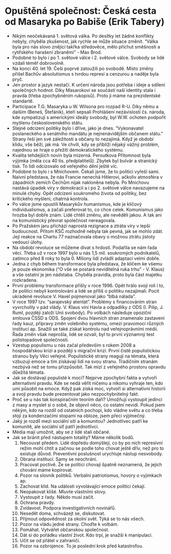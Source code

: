 # Opuštěná společnost: Česká cesta od Masaryka po Babiše (Erik Tabery)
* Nikým neočekávaná 1. světová válka. Po desítky let žádné konflikty nebyly, chyběla zkušenost, jak rychle se může situace změnit. “Válka byla pro nás slovo znějící takřka středověce, mělo příchut směšnosti a rytířského harašení zbraněmi” - Max Brod. 
* Podobné to bylo i po 1. světové válce i 2. světové válce. Svobody se lidé vzdali téměř dobrovolně.
* Na konci 40. let 19. Češi poprvé zatoužili po svobodě. Místo změny přišel Bachův absolutismus s tvrdou represí a cenzurou a naděje byla pryč.
* Jen prostor a jazyk nestačí. K určení národa jsou potřeba i ideje a sdílení společných hodnot. Díky Masarokovi se součástí naší identity stala i pravda (třeba zpochybněním rukopisů). Proto ji máme na prezidentské standartě.
* Participace T.G. Masaryka u W. Wilsona pro rozpad R-U. Díky němu a dalším (Beneš, Štefánik), kteří sepsali Prohlášení nezávislosti čs. národa, kde sympatizují s americkými ideály svobody, byl W.W. ochoten podpořit myšlenu československého státu.
* Stejné odcizení politiky bylo i dříve, jako je dnes. “Vykonavatel poslaneckého a senátního mandátu je nejnenávidějším občanem státu.” Strany řeší jen své záležitosti a občany to nezajímá. Když je období klidu, vše běží, jak má. Ve chvíli, kdy se přiblíží nějaký vážný problém, najednou se hraje o přežití demokratického systému.
* Kvalita tehdejších novin byla mizerná. Peroutkova Přítomnost byla výjimka (měla cca 40 tis. předplatitelů). Zbytek byl bulvár a stranický tisk. To lidi odcizovalo od veřejného dění ještě víc.
* Podobné to bylo i s Mnichovem. Čekali jsme, že to politici vyřeší sami. Naivní představa, že nás Francie nenechá Hitlerovi, ačkoliv atmosféra v západních zemích Čechům nijak nakloněna nebyla. Po Mnichovu nastává úpadek víry v demokracii a i po 2. světové válce navazujeme na minulé chyby. Opět odcizení soukromého života od politiky, bez kritického myšlení, chatrná kontrola.
* Po válce jsme opustili Masarykův humanismus, kde je klíčový individualismus, a začali preferovat to, co chce celek. Komunismus jako hrozba byl dobře znám. Lidé chtěli změnu, ale nevěděli jakou. A tak ani na komunistický převrat společnost nereagovala.
* Po Pražském jaru přichází naprostá rezignace a ztráta víry v lepší budoucnost. Přitom KSČ rozhodně nebyla tak pevná, jak se mohlo zdát. Její reakce na Chartu 77 naznačovala obavy o možnou ztrátu jistoty vedoucí úlohy.
* Na období revoluce se můžeme dívat s hrdostí. Podařila se nám řada věcí. Třeba už v roce 1997 bylo u nás 1,5 mil. soukromých podnikatelů, zatímco před 8 roky to byla 0. Miliony lidí zvládli adaptaci velmi dobře.
* Jedna z chyb během transformace byla představa, že klíčem ke všemu je pouze ekonomika (“O vše se postará neviditelná ruka trhu” - V. Klaus) a vše ostatní je jen nádstaba. Chyběla pravidla, proto byla část majetku rozkradena.
* První problémy transformace přišly v roce 1996. Opět hrálo svojí roli i to, že politici nebyli kontrolováni a lidé se příliš o politiku nezajímali. Pocit ukradené revoluce V. Havel pojmenoval jako “blbá nálada”.
* V roce 1997 tzv. “sarajevský atentát”. Problémy s financováním stran vyvrcholily v pád vlády. V. Klaus viní Havla a odpadlíky z ODS (I. Pilip, J. Ruml, později založí Unii svobody). Po volbách následuje opoziční smlouva ČSSD a ODS. Spojení dvou hlavních stran znamenalo zastavení řady kauz, přípravy změn volebního systému, omezí pravomocí různých institucí ap. Snažili se také získat kontrolu nad veřejnoprávními médii. Řada změn však neprošla, lidé se ozvali, byl to první významný test polistopadové společnosti.
* Vzestup populismu u nás začal především s rokem 2008 a hospodářskou krizí a později s migrační krizí. První čistě populistickou stranou byly Věci veřejné. Populistické strany reagují na témata, která vzbuzují emoce a tím získávají lidi na svou stranu. Tradičním stranám nezbývá než se tomu přizpůsobit. Tak mizí z veřejného prostoru opravdu důežitá témata.
* Jak se dostávají populisté k moci? Nejprve zpochybní fakta a vytvoří alternativní pravdu. Kde se nedá věřit ničemu a nikomu vyhraje ten, kdo umí působit na emoce. Když pak získá moc, vytvoří si alternativní historii a svoji pravdu bude prezentovat jako nezpochybnitelný fakt.
* Proč se u nás tak konspiračním teoriím daří? Umožňují vystoupit jedinci z masy a myslet si o sobě, že objevil něco, co ostatní nevidí. Pokud jsem někým, kdo na rozdíl od ostatních pochopi, kdo vládne světu a co třeba stojí za kondenzačími stopami na obloze, jsem přeci výjímečný.
* Jaký je rozdíl mezi sociální sítí a komunitou? Jednotlivec patří ke komunitě, ale sociální síť patří jednotlivci.
* Média mají umožnit, aby se z lidé stali občané.
* Jak se bránit před nástupem totality? Máme několik bodů.
  1) Necouvat předem. Lidé dopředu domýšlejí, co by po nich represivní režim mohl chtít a začnou se podle toho chovat ještě dřív, než pro to existuje důvod. Preventivní poslušnost urychluje nástup nesvobody.
  2) Obrana institucí. Samy se neochrání.
  3) Pracovat poctivě. Že se politici chovají špatně neznamená, že jejich chování máme kopírovat.
  4) Pozor na slovník politiků. Verbální patriotismus, hovory o vyjimkach ap.
  5) Zachovat klid. Na události vyvolávající emoce politici čekají.
  6) Neopakovat klišé. Mluvte vlastními slovy.
  7) Vystoupit z řady. Někdo musí začít.
  8) Ochrana pravdy.
  9) Zvídavost. Podpora investigativních novinářů.
  10) Nesedět doma, schvázejt se, diskutovat.
  11) Přijmout odpovědnost za okolní svět. Týká se to nás všech.
  12) Pozor na vládu jedné strany. Choďte k volbám.
  13) Pomáhat. Vytvářet občanskou společnost. 
  14) Dát si do pořádku vlastní život. Kdo trpí, je snažší k manipulaci.
  15) Učit se od přátel v zahraničí.
  16) Pozor na ozbrojence. To je poslední krok před katastrofou.

